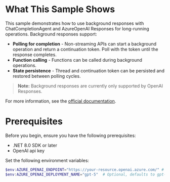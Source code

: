 # What This Sample Shows

This sample demonstrates how to use background responses with ChatCompletionAgent and AzureOpenAI Responses for long-running operations. Background responses support:

- **Polling for completion** - Non-streaming APIs can start a background operation and return a continuation token. Poll with the token until the response completes.
- **Function calling** - Functions can be called during background operations.
- **State persistence** - Thread and continuation token can be persisted and restored between polling cycles.

> **Note:** Background responses are currently only supported by OpenAI Responses.

For more information, see the [official documentation](https://learn.microsoft.com/en-us/agent-framework/user-guide/agents/agent-background-responses?pivots=programming-language-csharp).

# Prerequisites

Before you begin, ensure you have the following prerequisites:

- .NET 8.0 SDK or later
- OpenAI api key

Set the following environment variables:

```powershell
$env:AZURE_OPENAI_ENDPOINT="https://your-resource.openai.azure.com/" # Replace with your Azure OpenAI resource endpoint
$env:AZURE_OPENAI_DEPLOYMENT_NAME="gpt-5"  # Optional, defaults to gpt-5
```
